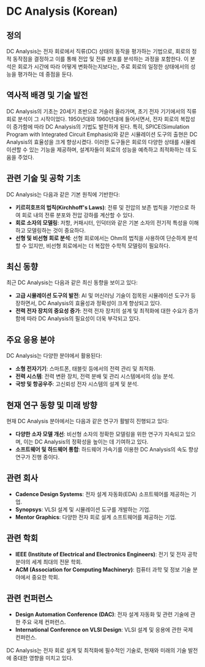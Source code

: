 # DC Analysis (Korean)

## 정의

DC Analysis는 전자 회로에서 직류(DC) 상태의 동작을 평가하는 기법으로, 회로의 정적 동작점을 결정하고 이를 통해 전압 및 전류 분포를 분석하는 과정을 포함한다. 이 분석은 회로가 시간에 따라 어떻게 변화하는지보다는, 주로 회로의 일정한 상태에서의 성능을 평가하는 데 중점을 둔다.

## 역사적 배경 및 기술 발전

DC Analysis의 기초는 20세기 초반으로 거슬러 올라가며, 초기 전자 기기에서의 직류 회로 분석이 그 시작이었다. 1950년대와 1960년대에 들어서면서, 전자 회로의 복잡성이 증가함에 따라 DC Analysis의 기법도 발전하게 된다. 특히, SPICE(Simulation Program with Integrated Circuit Emphasis)와 같은 시뮬레이션 도구의 출현은 DC Analysis의 효율성을 크게 향상시켰다. 이러한 도구들은 회로의 다양한 상태를 시뮬레이션할 수 있는 기능을 제공하며, 설계자들이 회로의 성능을 예측하고 최적화하는 데 도움을 주었다.

## 관련 기술 및 공학 기초

DC Analysis는 다음과 같은 기본 원칙에 기반한다:

- **키르히호프의 법칙(Kirchhoff's Laws)**: 전류 및 전압의 보존 법칙을 기반으로 하여 회로 내의 전류 분포와 전압 강하를 계산할 수 있다.
- **회로 소자의 모델링**: 저항, 커패시터, 인덕터와 같은 기본 소자의 전기적 특성을 이해하고 모델링하는 것이 중요하다.
- **선형 및 비선형 회로 분석**: 선형 회로에서는 Ohm의 법칙을 사용하여 단순하게 분석할 수 있지만, 비선형 회로에서는 더 복잡한 수학적 모델링이 필요하다.

## 최신 동향

최근 DC Analysis는 다음과 같은 최신 동향을 보이고 있다:

- **고급 시뮬레이션 도구의 발전**: AI 및 머신러닝 기술이 접목된 시뮬레이션 도구가 등장하면서, DC Analysis의 효율성과 정확성이 크게 향상되고 있다.
- **전력 전자 장치의 중요성 증가**: 전력 전자 장치의 설계 및 최적화에 대한 수요가 증가함에 따라 DC Analysis의 필요성이 더욱 부각되고 있다.

## 주요 응용 분야

DC Analysis는 다양한 분야에서 활용된다:

- **소형 전자기기**: 스마트폰, 태블릿 등에서의 전력 관리 및 최적화.
- **전력 시스템**: 전력 변환 장치, 전력 분배 및 관리 시스템에서의 성능 분석.
- **국방 및 항공우주**: 고신뢰성 전자 시스템의 설계 및 분석.

## 현재 연구 동향 및 미래 방향

현재 DC Analysis 분야에서는 다음과 같은 연구가 활발히 진행되고 있다:

- **다양한 소자 모델 개선**: 비선형 소자의 정확한 모델링을 위한 연구가 지속되고 있으며, 이는 DC Analysis의 정확성을 높이는 데 기여하고 있다.
- **소프트웨어 및 하드웨어 통합**: 하드웨어 가속기를 이용한 DC Analysis의 속도 향상 연구가 진행 중이다.

## 관련 회사

- **Cadence Design Systems**: 전자 설계 자동화(EDA) 소프트웨어를 제공하는 기업.
- **Synopsys**: VLSI 설계 및 시뮬레이션 도구를 개발하는 기업.
- **Mentor Graphics**: 다양한 전자 회로 설계 소프트웨어를 제공하는 기업.

## 관련 학회

- **IEEE (Institute of Electrical and Electronics Engineers)**: 전기 및 전자 공학 분야의 세계 최대의 전문 학회.
- **ACM (Association for Computing Machinery)**: 컴퓨터 과학 및 정보 기술 분야에서 중요한 학회.

## 관련 컨퍼런스

- **Design Automation Conference (DAC)**: 전자 설계 자동화 및 관련 기술에 관한 주요 국제 컨퍼런스.
- **International Conference on VLSI Design**: VLSI 설계 및 응용에 관한 국제 컨퍼런스.

DC Analysis는 전자 회로 설계 및 최적화에 필수적인 기술로, 현재와 미래의 기술 발전에 중대한 영향을 미치고 있다.